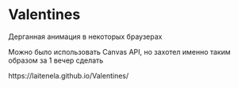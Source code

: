 # Valentines
<p>Дерганная анимация в некоторых браузерах</p>
<p>Можно было использовать Canvas API, но захотел именно таким образом за 1 вечер сделать</p>
https://laitenela.github.io/Valentines/
